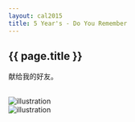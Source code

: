 ```yaml
---
layout: cal2015
title: 5 Year's - Do You Remember
---
```

<h2>{{ page.title }}</h2>

献给我的好友。

<br>

<div>
	<img class = "big" src = "{{site.baseurl}}/photos/2015-02-13/1.jpg" alt = "illustration" />
</div>
<div>
	<img class = "big" src = "{{site.baseurl}}/photos/2015-02-13/2.jpg" alt = "illustration" />
</div>
<br>
